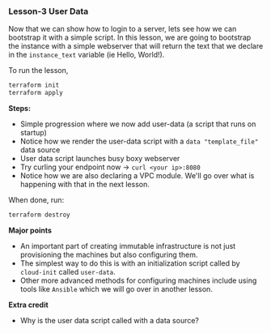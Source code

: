 ### Lesson-3 User Data  

Now that we can show how to login to a server, lets see how we can bootstrap it with a simple script. 
In this lesson, we are going to bootstrap the instance with a simple webserver that will return the 
text that we declare in the `instance_text` variable (ie Hello, World!). 

To run the lesson, 
```bash
terraform init
terraform apply
```

**Steps:**

- Simple progression where we now add user-data (a script that runs on startup)
- Notice how we render the user-data script with a `data "template_file"` data source 
- User data script launches busy boxy webserver 
- Try curling your endpoint now -> `curl <your ip>:8080`
- Notice how we are also declaring a VPC module.  We'll go over what is happening with that in the next lesson. 


When done, run:
```bash
terraform destroy
```

**Major points**

- An important part of creating immutable infrastructure is not just provisioning the machines but also configuring them. 
- The simplest way to do this is with an initialization script called by `cloud-init` called `user-data`. 
- Other more advanced methods for configuring machines include using tools like `Ansible` which we will go over in another lesson. 

**Extra credit**
- Why is the user data script called with a data source?
